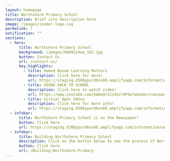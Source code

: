 ```yaml
---
layout: homepage
title: Northshore Primary School
description: Brief site description here
image: /images/isomer-logo.svg
permalink: /
notification: ""
sections:
  - hero:
      title: Northshore Primary School
      background: /images/6d09214aa_162.jpg
      button: Contact Us
      url: /contact-us/
      key_highlights:
        - title: Homed Based Learning Matters
          description: Click here for more!
          url: https://staging.d308ypurd6xn80.amplifyapp.com/information/announcements
        - title: GOING bACK TO SCHOOL
          description: Click here to watch video!
          url: https://www.youtube.com/embed/t2i4ScY4P9w?wmode=transparent&amp;playlist=t2i4ScY4P9w&amp;loop=1
        - title: Virtual Open hOUse
          description: Click here for more info!
          url: https://staging.d308ypurd6xn80.amplifyapp.com/information/virtual-open-house
  - infobar:
      title: Northshore Primary School is on the Newspaper!
      button: Click here
      url: https://staging.d308ypurd6xn80.amplifyapp.com/information/announcements
  - infobar:
      title: Building Northshore Primary School
      description: Click on the button below to see the process of Northshore taking shape!
      button: Click here
      url: /Building-Northshore-Primary
---
```


